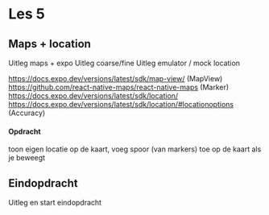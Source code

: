 # Les 5

## Maps + location

Uitleg maps + expo
Uitleg coarse/fine
Uitleg emulator / mock location

https://docs.expo.dev/versions/latest/sdk/map-view/ (MapView)
https://github.com/react-native-maps/react-native-maps (Marker)
https://docs.expo.dev/versions/latest/sdk/location/ 
https://docs.expo.dev/versions/latest/sdk/location/#locationoptions (Accuracy)


#### Opdracht
toon eigen locatie op de kaart, voeg spoor (van markers) toe op de kaart als je beweegt



## Eindopdracht
Uitleg en start eindopdracht